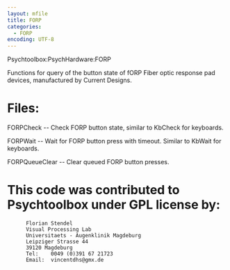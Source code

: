 ```yaml
---
layout: mfile
title: FORP
categories:
  - FORP
encoding: UTF-8
---
```


Psychtoolbox:PsychHardware:FORP

Functions for query of the button state of fORP
Fiber optic response pad devices, manufactured
by Current Designs.

# Files:

FORPCheck      -- Check FORP button state, similar to KbCheck
                  for keyboards.

FORPWait       -- Wait for FORP button press with timeout.
                   Similar to KbWait for keyboards.

FORPQueueClear -- Clear queued FORP button presses.

# This code was contributed to Psychtoolbox under GPL license by:

          Florian Stendel
          Visual Processing Lab
          Universitaets - Augenklinik Magdeburg
          Leipziger Strasse 44
          39120 Magdeburg
          Tel:    0049 (0)391 67 21723
          Email:  vincentdhs@gmx.de
